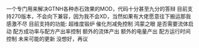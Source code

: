 一个专门用来解决GTNH各种赤石效果的MOD，代码十分甚至九分的答辩
目前支持270版本，不会向下兼容，因为我不会XD，当然如果有大佬愿意往下搬运那我感激不尽
目前支持的功能:
  超维度锻炉
    催化剂减免控制
  鸿蒙之眼
    是否需要流体启动
    配方成功率与配方产出率控制
    额外的流体产出
    额外的电量产出
    配方运行时间控制
未来可能的更新
  没想好，再议
